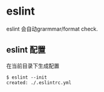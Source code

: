 # eslint
eslint 会自动grarmmar/format check.

## eslint 配置
在当前目录下生成配置

    $ eslint --init
    created: ./.eslintrc.yml